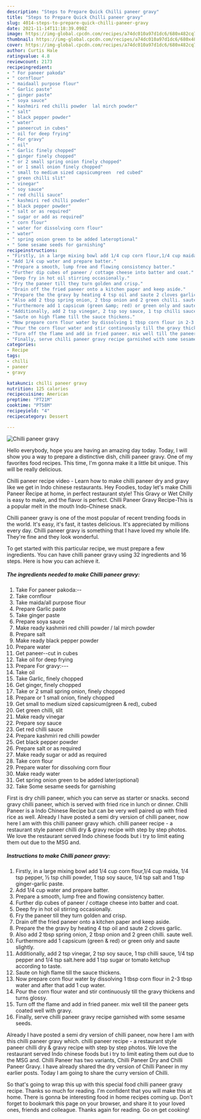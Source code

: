 ```yaml
---
description: "Steps to Prepare Quick Chilli paneer gravy"
title: "Steps to Prepare Quick Chilli paneer gravy"
slug: 4014-steps-to-prepare-quick-chilli-paneer-gravy
date: 2021-11-14T11:18:39.098Z
image: https://img-global.cpcdn.com/recipes/a74dc010a97d1dc6/680x482cq70/chilli-paneer-gravy-recipe-main-photo.jpg
thumbnail: https://img-global.cpcdn.com/recipes/a74dc010a97d1dc6/680x482cq70/chilli-paneer-gravy-recipe-main-photo.jpg
cover: https://img-global.cpcdn.com/recipes/a74dc010a97d1dc6/680x482cq70/chilli-paneer-gravy-recipe-main-photo.jpg
author: Curtis Hale
ratingvalue: 4.8
reviewcount: 2173
recipeingredient:
- " For paneer pakoda"
- " cornflour"
- " maidaall purpose flour"
- " Garlic paste"
- " ginger paste"
- " soya sauce"
- " kashmiri red chilli powder  lal mirch powder"
- " salt"
- " black pepper powder"
- " water"
- " paneercut in cubes"
- " oil for deep frying"
- " For gravy"
- " oil"
- " Garlic finely chopped"
- " ginger finely chopped"
- " or 2 small spring onion finely chopped"
- " or 1 small onion finely chopped"
- " small to medium sized capsicumgreen  red cubed"
- " green chilli slit"
- " vinegar"
- " soy sauce"
- " red chilli sauce"
- " kashmiri red chilli powder"
- " black pepper powder"
- " salt or as required"
- " sugar or add as required"
- " corn flour"
- " water for dissolving corn flour"
- " water"
- " spring onion green to be added lateroptional"
- " Some sesame seeds for garnishing"
recipeinstructions:
- "Firstly, in a large mixing bowl add 1/4 cup corn flour,1/4 cup maida, 1/4 tsp pepper, ½ tsp chilli powder, 1 tsp soy sauce, 1/4 tsp salt and 1 tsp ginger-garlic paste."
- "Add 1/4 cup water and prepare batter."
- "Prepare a smooth, lump free and flowing consistency batter."
- "Further dip cubes of paneer / cottage cheese into batter and coat."
- "Deep fry in hot oil stirring occasionally."
- "Fry the paneer till they turn golden and crisp."
- "Drain off the fried paneer onto a kitchen paper and keep aside."
- "Prepare the the gravy by heating 4 tsp oil and saute 2 cloves garlic."
- "Also add 2 tbsp spring onion, 2 tbsp onion and 2 green chilli. saute well."
- "Furthermore add 1 capsicum (green &amp; red) or green only and saute slightly."
- "Additionally, add 2 tsp vinegar, 2 tsp soy sauce, 1 tsp chilli sauce, 1/4 tsp pepper and 1/4 tsp salt.here add 1 tsp sugar or tomato ketchup according to taste."
- "Saute on high flame till the sauce thickens."
- "Now prepare corn flour water by dissolving 1 tbsp corn flour in 2-3 tbsp water and after that add 1 cup water."
- "Pour the corn flour water and stir continuously till the gravy thickens and turns glossy."
- "Turn off the flame and add in fried paneer. mix well till the paneer gets coated well with gravy."
- "Finally, serve chilli paneer gravy recipe garnished with some sesame seeds."
categories:
- Recipe
tags:
- chilli
- paneer
- gravy

katakunci: chilli paneer gravy 
nutrition: 125 calories
recipecuisine: American
preptime: "PT21M"
cooktime: "PT58M"
recipeyield: "4"
recipecategory: Dessert

---
```



![Chilli paneer gravy](https://img-global.cpcdn.com/recipes/a74dc010a97d1dc6/680x482cq70/chilli-paneer-gravy-recipe-main-photo.jpg)

Hello everybody, hope you are having an amazing day today. Today, I will show you a way to prepare a distinctive dish, chilli paneer gravy. One of my favorites food recipes. This time, I'm gonna make it a little bit unique. This will be really delicious.

Chilli paneer recipe video - Learn how to make chilli paneer dry and gravy like we get in Indo chinese restaurants. Hey Foodies, today let&#39;s make Chilli Paneer Recipe at home, in perfect restaurant style! This Gravy or Wet Chilly is easy to make, and the flavor is perfect. Chilli Paneer Gravy Recipe-This is a popular melt in the mouth Indo-Chinese snack.

Chilli paneer gravy is one of the most popular of recent trending foods in the world. It's easy, it's fast, it tastes delicious. It's appreciated by millions every day. Chilli paneer gravy is something that I have loved my whole life. They're fine and they look wonderful.


To get started with this particular recipe, we must prepare a few ingredients. You can have chilli paneer gravy using 32 ingredients and 16 steps. Here is how you can achieve it.

<!--inarticleads1-->

##### The ingredients needed to make Chilli paneer gravy:

1. Take  For paneer pakoda:--
1. Take  cornflour
1. Take  maida/all purpose flour
1. Prepare  Garlic paste
1. Take  ginger paste
1. Prepare  soya sauce
1. Make ready  kashmiri red chilli powder / lal mirch powder
1. Prepare  salt
1. Make ready  black pepper powder
1. Prepare  water
1. Get  paneer--cut in cubes
1. Take  oil for deep frying
1. Prepare  For gravy:---
1. Take  oil
1. Take  Garlic, finely chopped
1. Get  ginger, finely chopped
1. Take  or 2 small spring onion, finely chopped
1. Prepare  or 1 small onion, finely chopped
1. Get  small to medium sized capsicum(green &amp; red), cubed
1. Get  green chilli, slit
1. Make ready  vinegar
1. Prepare  soy sauce
1. Get  red chilli sauce
1. Prepare  kashmiri red chilli powder
1. Get  black pepper powder
1. Prepare  salt or as required
1. Make ready  sugar or add as required
1. Take  corn flour
1. Prepare  water for dissolving corn flour
1. Make ready  water
1. Get  spring onion green to be added later(optional)
1. Take  Some sesame seeds for garnishing


First is dry chilli paneer, which you can serve as starter or snacks. second gravy chilli paneer, which is served with fried rice in lunch or dinner. Chilli Paneer is a Indo Chinese Recipe but can be very well paired up with fried rice as well. Already I have posted a semi dry version of chilli paneer, now here I am with this chilli paneer gravy which. chilli paneer recipe - a restaurant style paneer chilli dry &amp; gravy recipe with step by step photos. We love the restaurant served Indo chinese foods but i try to limit eating them out due to the MSG and. 

<!--inarticleads2-->

##### Instructions to make Chilli paneer gravy:

1. Firstly, in a large mixing bowl add 1/4 cup corn flour,1/4 cup maida, 1/4 tsp pepper, ½ tsp chilli powder, 1 tsp soy sauce, 1/4 tsp salt and 1 tsp ginger-garlic paste.
1. Add 1/4 cup water and prepare batter.
1. Prepare a smooth, lump free and flowing consistency batter.
1. Further dip cubes of paneer / cottage cheese into batter and coat.
1. Deep fry in hot oil stirring occasionally.
1. Fry the paneer till they turn golden and crisp.
1. Drain off the fried paneer onto a kitchen paper and keep aside.
1. Prepare the the gravy by heating 4 tsp oil and saute 2 cloves garlic.
1. Also add 2 tbsp spring onion, 2 tbsp onion and 2 green chilli. saute well.
1. Furthermore add 1 capsicum (green &amp; red) or green only and saute slightly.
1. Additionally, add 2 tsp vinegar, 2 tsp soy sauce, 1 tsp chilli sauce, 1/4 tsp pepper and 1/4 tsp salt.here add 1 tsp sugar or tomato ketchup according to taste.
1. Saute on high flame till the sauce thickens.
1. Now prepare corn flour water by dissolving 1 tbsp corn flour in 2-3 tbsp water and after that add 1 cup water.
1. Pour the corn flour water and stir continuously till the gravy thickens and turns glossy.
1. Turn off the flame and add in fried paneer. mix well till the paneer gets coated well with gravy.
1. Finally, serve chilli paneer gravy recipe garnished with some sesame seeds.


Already I have posted a semi dry version of chilli paneer, now here I am with this chilli paneer gravy which. chilli paneer recipe - a restaurant style paneer chilli dry &amp; gravy recipe with step by step photos. We love the restaurant served Indo chinese foods but i try to limit eating them out due to the MSG and. Chilli Paneer has two variants, Chilli Paneer Dry and Chilli Paneer Gravy. I have already shared the dry version of Chilli Paneer in my earlier posts. Today I am going to share the curry version of Chilli. 

So that's going to wrap this up with this special food chilli paneer gravy recipe. Thanks so much for reading. I'm confident that you will make this at home. There is gonna be interesting food in home recipes coming up. Don't forget to bookmark this page on your browser, and share it to your loved ones, friends and colleague. Thanks again for reading. Go on get cooking!
